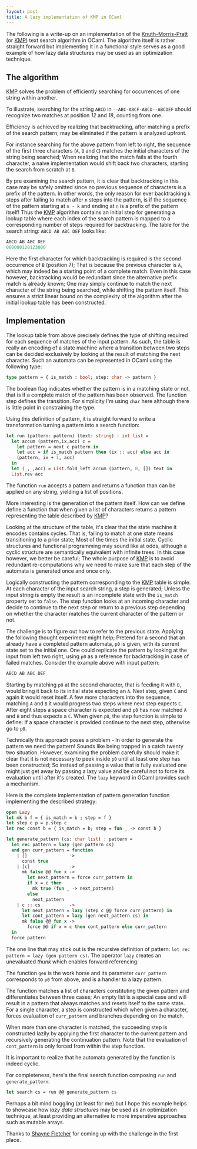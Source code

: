 ```yaml
---
layout: post
title: A lazy implementation of KMP in OCaml
---
```

The following is a write-up on an implementation of the [Knuth-Morris-Pratt]
(or [KMP]) text search algorithm in OCaml.  The algorithm itself is rather
straight forward but implementing it in a functional style serves as a good
example of how lazy data structures may be used as an optimization technique.

## The algorithm

[KMP] solves the problem of efficiently searching for occurrences of one
string within another.

To illustrate, searching for the string `ABCD` in `--ABC-ABCF-ABCD--ABCDEF`
should recognize two matches at position *12* and *18*, counting from one.

Efficiency is achieved by realizing that backtracking, after matching
a prefix of the search pattern, may be eliminated if the pattern is analyzed upfront.

For instance searching for the above pattern from left to right, the sequence of the first
three characters (`A`, `B` and `C`) matches the initial characters of the string being
searched; When realizing that the match fails at the fourth character, a naive
implementation would shift back two characters, starting the search from scratch at
`B`.

By pre examining the search pattern, it is clear that backtracking in this
case may be safely omitted since no previous sequence of characters is a
prefix of the pattern. In other words, the only reason for ever backtracking
`k` steps after failing to match after `n` steps into the pattern, is if the
sequence of the pattern starting at `n - k` and ending at `n` is a prefix of
the pattern itself! Thus the [KMP] algorithm contains an initial step for
generating a lookup table where each index of the search pattern is mapped to
a corresponding number of steps required for backtracking. The table for the
search string: `ABCD AB ABC DEF` looks like:

```ocaml
ABCD AB ABC DEF
000000120123000
```

Here the first character for which backtracking is required is the second
occurrence of `B` (position 7); That is because the previous character is `A`,
which may indeed be a starting point of a complete match.  Even in this case
however, backtracking would be redundant since the alternative prefix match is
already known; One may simply continue to match the next character of the
string being searched, while shifting the pattern itself.  This ensures a
strict linear bound on the complexity of the algorithm after the initial
lookup table has been constructed.


## Implementation

The lookup table from above precisely defines the type of shifting required
for each sequence of matches of the input pattern. As such, the table is
really an encoding of a state machine where a transition between two steps can
be decided exclusively by looking at the result of matching the next
character. Such an automata can be represented in OCaml using the following
type:

```ocaml
type pattern = { is_match : bool; step: char -> pattern }
```

The boolean flag indicates whether the pattern is in a matching state or not,
that is if a complete match of the pattern has been observed.  The function
step defines the transition. For simplicity I'm using `char` here although
there is little point in constraining the type.

Using this definition of pattern, it is straight forward to
write a transformation turning a pattern into a search function:

```ocaml
let run (pattern: pattern) (text: string) : int list =
  let accum (pattern,ix,acc) c =
    let pattern = next c pattern in
    let acc = if is_match pattern then (ix :: acc) else acc in
    (pattern, ix + 1, acc)
  in
  let (_,_,acc) = List.fold_left accum (pattern, 0, []) text in
  List.rev acc
```

The function `run` accepts a pattern and returns a function than can be
applied on any string, yielding a list of positions.

More interesting is the generation of the pattern itself. How can we define
define a function that when given a list of characters returns a pattern
representing the table described by [KMP]?

Looking at the structure of the table, it's clear that the state machine it
encodes contains cycles. That is, failing to match at one state means
transitioning to a prior state; Most of the times the initial state.  Cyclic
structures and functional programming may sound like at odds, although a
cyclic structure are semantically equivalent with infinite trees.  In this
case however, we better be careful; The whole purpose of [KMP] is to avoid
redundant re-computations why we need to make sure that each step of the
automata is generated once and once only.

Logically constructing the pattern corresponding to the [KMP] table is simple.
At each character of the input search string, a step is generated; Unless the
input string is empty the result is an incomplete state with the `is_match`
property set to `false`. The step function looks at an incoming character and
decide to continue to the next step or return to a previous step depending on
whether the character matches the current character of the pattern or not.

The challenge is to figure out how to refer to the previous state. Applying
the following thought experiment might help; Pretend for a second that an
already have a completed pattern automata, `p0` is given, with its current
state set to the initial one. One could replicate the pattern by
looking at the input from left two right, using `p0` as a reference for
backtracking in case of failed matches. Consider the example above with input
pattern:

```ocaml
ABCD AB ABC DEF
```

Starting by matching `p0` at the second character, that is feeding it
with `B`, would bring it back to its initial state expecting an `A`. Next
step, given `C` and again it would reset itself. A few more characters into
the sequence, matching `A` and `B` it would progress two steps where next step
expects `C`.  After eight steps a space character is expected and `p0` has now
matched `A` and `B` and thus expects a `C`.  When given `p0`, the step
function is simple to define: If a space character is provided continue to the
next step, otherwise go to `p0`.

Technically this approach poses a problem - In order to generate the pattern
we need the pattern! Sounds like being trapped in a catch twenty two
situation.  However, examining the problem carefully should make it clear that
it is not necessary to peek inside `p0` until at least one step has been
constructed; So instead of passing a value that is fully evaluated one might
just get away by passing a lazy value and be careful not to force its
evaluation until after it's created.  The `lazy` keyword in OCaml provides
such a mechanism.

Here is the complete implementation of pattern generation function
implementing the described strategy:

```ocaml
open Lazy
let mk b f = { is_match = b ; step = f }
let step c p = p.step c
let rec const b = { is_match = b; step = fun _ -> const b }

let generate_pattern (cs: char list) : pattern =
  let rec pattern = lazy (gen pattern cs)
  and gen curr_pattern = function
    | []                ->
      const true
    | [c]               ->
      mk false @@ fun x ->
        let next_pattern = force curr_pattern in
        if x = c then
          mk true (fun _ -> next_pattern)
        else
          next_pattern
    | c :: cs           ->
      let next_pattern = lazy (step c @@ force curr_pattern) in
      let cont_pattern = lazy (gen next_pattern cs) in
      mk false @@ fun x ->
        force @@ if x = c then cont_pattern else curr_pattern
  in
  force pattern
```

The one line that may stick out is the recursive definition of pattern: `let
rec pattern = lazy (gen pattern cs)`.  The operator `lazy` creates an
unevaluated *thunk* which enables forward referencing.

The function `gen` is the work horse and its parameter `curr_pattern`
corresponds to `p0` from above, and is a handler to a lazy pattern.

The function matches a list of characters constituting the given pattern and
differentiates between three cases; An empty list is a special case and will
result in  a pattern that always matches and resets itself to the same state.
For a single character, a step is constructed which when given a character,
forces evaluation of `curr_pattern` and branches depending on the match.

When more than one character is matched, the succeeding step is constructed
lazily by applying the first character to the current pattern and recursively
generating the continuation pattern. Note that the evaluation of
`cont_pattern` is only forced from within the step function.

It is important to realize that he automata generated by the function is indeed cyclic.

For completeness, here's the final search function composing `run` and `generate_pattern`:

```ocaml
let search cs = run @@ generate_pattern cs
```

Perhaps a bit mind boggling (at least for me) but I hope this example helps to
showcase how *lazy data structures* may be used as an optimization technique,
at least providing an alternative to more imperative approaches such as
mutable arrays.

Thanks to [Shayne Fletcher] for coming up with the challenge in the first place.

[KMP]:https://en.wikipedia.org/wiki/Knuth%E2%80%93Morris%E2%80%93Pratt_algorithm
[Knuth-Morris-Pratt]:https://en.wikipedia.org/wiki/Knuth%E2%80%93Morris%E2%80%93Pratt_algorithm
[Shayne Fletcher]:http://blog.shaynefletcher.org/


